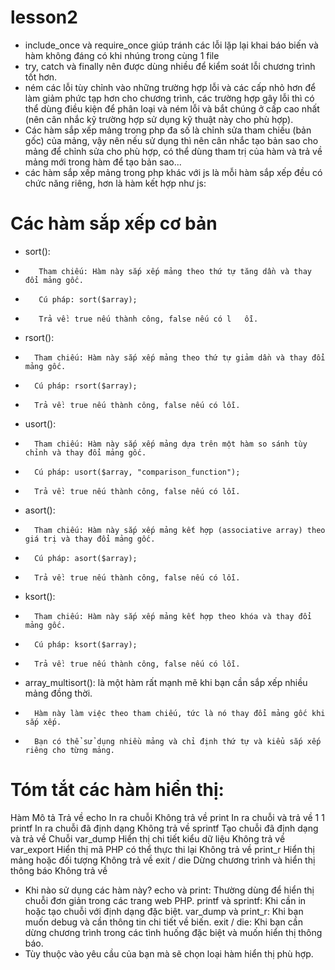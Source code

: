 # lesson2
- include_once và require_once giúp tránh các lỗi lặp lại khai báo biến và hàm không đáng có khi nhúng trong cùng 1 file
- try, catch và finally nên được dùng nhiều để kiểm soát lỗi chương trình tốt hơn.
- ném các lỗi tùy chỉnh vào những trường hợp lỗi và các cấp nhỏ hơn để làm giảm phức tạp hơn cho chương trình, các trường hợp gây lỗi thì có thể dùng điều kiện để phân loại và ném lỗi và bắt chúng ở cấp cao nhất (nên cân nhắc kỹ trường hợp sử dụng kỹ thuật này cho phù hợp).
- Các hàm sắp xếp mảng trong php đa số là chỉnh sửa tham chiếu (bản gốc) của mảng, vậy nên nếu sử dụng thì nên cân nhắc tạo bản sao cho mảng để chỉnh sửa cho phù hợp, có thể dùng tham trị của hàm và trả về mảng mới trong hàm để tạo bản sao...
- các hàm sắp xếp mảng trong php khác với js là mỗi hàm sắp xếp đều có chức năng riêng, hơn là hàm kết hợp như js:

# Các hàm sắp xếp cơ bản
- sort():
-        Tham chiếu: Hàm này sắp xếp mảng theo thứ tự tăng dần và thay đổi mảng gốc.
-        Cú pháp: sort($array);
-        Trả về: true nếu thành công, false nếu có l   ỗi.

-   rsort():
-       Tham chiếu: Hàm này sắp xếp mảng theo thứ tự giảm dần và thay đổi mảng gốc.
-       Cú pháp: rsort($array);
-       Trả về: true nếu thành công, false nếu có lỗi.

-   usort():
-       Tham chiếu: Hàm này sắp xếp mảng dựa trên một hàm so sánh tùy chỉnh và thay đổi mảng gốc.
-       Cú pháp: usort($array, "comparison_function");
-       Trả về: true nếu thành công, false nếu có lỗi.

-   asort():
-       Tham chiếu: Hàm này sắp xếp mảng kết hợp (associative array) theo giá trị và thay đổi mảng gốc.
-       Cú pháp: asort($array);
-       Trả về: true nếu thành công, false nếu có lỗi.

-   ksort():
-       Tham chiếu: Hàm này sắp xếp mảng kết hợp theo khóa và thay đổi mảng gốc.
-       Cú pháp: ksort($array);
-       Trả về: true nếu thành công, false nếu có lỗi.

-   array_multisort(): là một hàm rất mạnh mẽ khi bạn cần sắp xếp nhiều mảng đồng thời.
-       Hàm này làm việc theo tham chiếu, tức là nó thay đổi mảng gốc khi sắp xếp.
-       Bạn có thể sử dụng nhiều mảng và chỉ định thứ tự và kiểu sắp xếp riêng cho từng mảng.

# Tóm tắt các hàm hiển thị:
   Hàm	               Mô tả	                                          Trả về
    echo	            In ra chuỗi	                                        Không trả về
    print	            In ra chuỗi và trả về 1	                            1
    printf	            In ra chuỗi đã định dạng	                        Không trả về
    sprintf	            Tạo chuỗi đã định dạng và trả về	                Chuỗi
    var_dump	        Hiển thị chi tiết kiểu dữ liệu	                    Không trả về
    var_export	        Hiển thị mã PHP có thể thực thi lại	                Không trả về
    print_r	            Hiển thị mảng hoặc đối tượng	                    Không trả về
    exit / die	        Dừng chương trình và hiển thị thông báo	            Không trả về

- Khi nào sử dụng các hàm này?
    echo và print: Thường dùng để hiển thị chuỗi đơn giản trong các trang web PHP.
    printf và sprintf: Khi cần in hoặc tạo chuỗi với định dạng đặc biệt.
    var_dump và print_r: Khi bạn muốn debug và cần thông tin chi tiết về biến.
    exit / die: Khi bạn cần dừng chương trình trong các tình huống đặc biệt và muốn hiển thị thông báo.
- Tùy thuộc vào yêu cầu của bạn mà sẽ chọn loại hàm hiển thị phù hợp.

